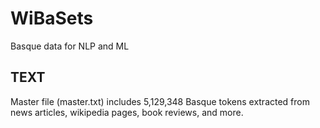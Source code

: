 # WiBaSets
Basque data for NLP and ML

TEXT
-----------
Master file (master.txt) includes 5,129,348 Basque tokens extracted from news articles, wikipedia pages, book reviews, and more. 
